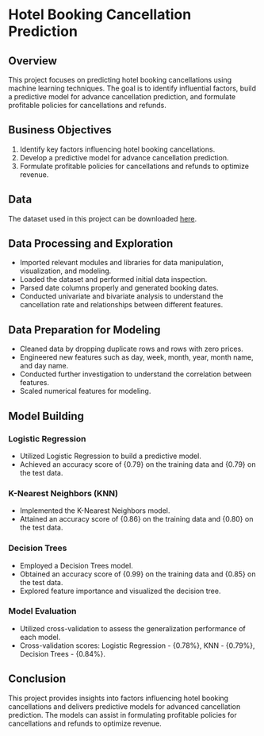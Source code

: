 

# Hotel Booking Cancellation Prediction

## Overview

This project focuses on predicting hotel booking cancellations using machine learning techniques. The goal is to identify influential factors, build a predictive model for advance cancellation prediction, and formulate profitable policies for cancellations and refunds.

## Business Objectives

1. Identify key factors influencing hotel booking cancellations.
2. Develop a predictive model for advance cancellation prediction.
3. Formulate profitable policies for cancellations and refunds to optimize revenue.

## Data

The dataset used in this project can be downloaded [here](https://raw.githubusercontent.com/vkoul/data/main/misc/hotel_bookings.csv).

## Data Processing and Exploration

- Imported relevant modules and libraries for data manipulation, visualization, and modeling.
- Loaded the dataset and performed initial data inspection.
- Parsed date columns properly and generated booking dates.
- Conducted univariate and bivariate analysis to understand the cancellation rate and relationships between different features.

## Data Preparation for Modeling

- Cleaned data by dropping duplicate rows and rows with zero prices.
- Engineered new features such as day, week, month, year, month name, and day name.
- Conducted further investigation to understand the correlation between features.
- Scaled numerical features for modeling.

## Model Building

### Logistic Regression

- Utilized Logistic Regression to build a predictive model.
- Achieved an accuracy score of {0.79} on the training data and {0.79} on the test data.

### K-Nearest Neighbors (KNN)

- Implemented the K-Nearest Neighbors model.
- Attained an accuracy score of {0.86} on the training data and {0.80} on the test data.

### Decision Trees

- Employed a Decision Trees model.
- Obtained an accuracy score of {0.99} on the training data and {0.85} on the test data.
- Explored feature importance and visualized the decision tree.

### Model Evaluation

- Utilized cross-validation to assess the generalization performance of each model.
- Cross-validation scores: Logistic Regression - {0.78%}, KNN - {0.79%}, Decision Trees - {0.84%}.

## Conclusion

This project provides insights into factors influencing hotel booking cancellations and delivers predictive models for advanced cancellation prediction. The models can assist in formulating profitable policies for cancellations and refunds to optimize revenue.

